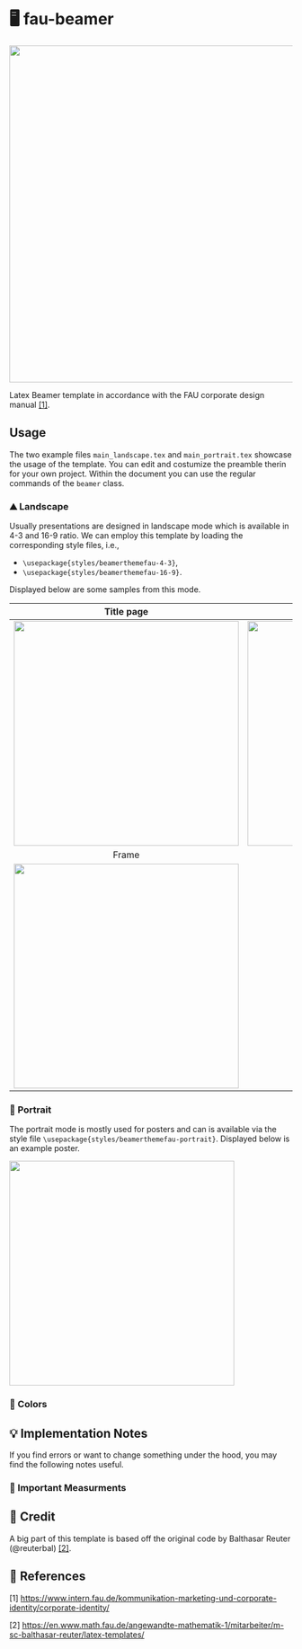 # 🖥️ fau-beamer

<img src="https://user-images.githubusercontent.com/44805883/120507652-49dc1380-c3c7-11eb-9ae0-661f8fcb95c9.png" width="600">

Latex Beamer template in accordance with the FAU corporate design manual [[1]](#1).

## Usage
The two example files ```main_landscape.tex``` and ```main_portrait.tex``` showcase the usage of the template. 
You can edit and costumize the preamble therin for your own project. Within the document you can use 
the regular commands of the ```beamer``` class.
### ⛰️ Landscape
Usually presentations are designed in landscape mode which is available in 4-3 and 16-9 ratio. We can employ this 
template by loading the corresponding style files, i.e.,

* ```\usepackage{styles/beamerthemefau-4-3}```,
* ```\usepackage{styles/beamerthemefau-16-9}```.

Displayed below are some samples from this mode.

Title page | Section page
:-------------------------:|:-------------------------:
<img src="https://user-images.githubusercontent.com/44805883/120496638-04671880-c3be-11eb-88cf-540f4f82bd71.png" width="400"> | <img src="https://user-images.githubusercontent.com/44805883/120496028-83a81c80-c3bd-11eb-9737-df6cc79760a9.png" width="400">
Frame | 
<img src="https://user-images.githubusercontent.com/44805883/120497228-848d7e00-c3be-11eb-808b-8a3ffb92ee63.png" width="400"> |

### 🎴 Portrait
The portrait mode is mostly used for posters and can is available via the style file ```\usepackage{styles/beamerthemefau-portrait}```. 
Displayed below is an example poster.

<img src="https://user-images.githubusercontent.com/44805883/120508463-08983380-c3c8-11eb-8012-2656be48c44b.png" width="400">

### 🎨 Colors

## 💡 Implementation Notes
If you find errors or want to change something under the hood, you may find the following notes useful.
### 📏 Important Measurments


## 🍺 Credit
A big part of this template is based off the original code by Balthasar Reuter (@reuterbal) [[2]](#2).

## 🔖 References
<a id="1">[1]</a> https://www.intern.fau.de/kommunikation-marketing-und-corporate-identity/corporate-identity/

<a id="2">[2]</a> https://en.www.math.fau.de/angewandte-mathematik-1/mitarbeiter/m-sc-balthasar-reuter/latex-templates/
